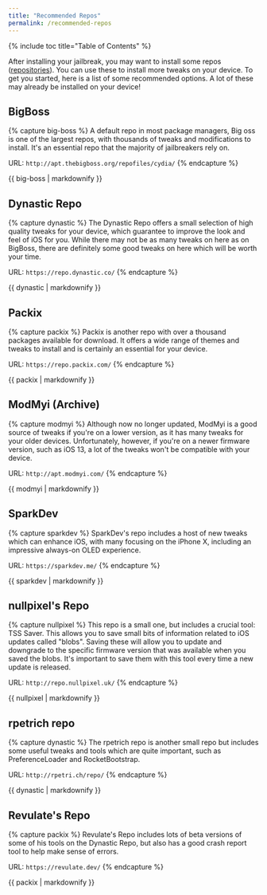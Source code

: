 ```yaml
---
title: "Recommended Repos"
permalink: /recommended-repos
---
```


{% include toc title="Table of Contents" %}

After installing your jailbreak, you may want to install some repos ([repositories](faq#repos)). You can use these to install more tweaks on your device. To get you started, here is a list of some recommended options. A lot of these may already be installed on your device!

## BigBoss

{% capture big-boss %}
A default repo in most package managers, Big oss is one of the largest repos, with thousands of tweaks and modifications to install. It's an essential repo that the majority of jailbreakers rely on.

URL: `http://apt.thebigboss.org/repofiles/cydia/`
{% endcapture %}

<div class="notice--info">{{ big-boss | markdownify }}</div>

## Dynastic Repo

{% capture dynastic %}
The Dynastic Repo offers a small selection of high quality tweaks for your device, which guarantee to improve the look and feel of iOS for you. While there may not be as many tweaks on here as on BigBoss, there are definitely some good tweaks on here which will be worth your time.

URL: `https://repo.dynastic.co/`
{% endcapture %}

<div class="notice--primary">{{ dynastic | markdownify }}</div>

## Packix

{% capture packix %}
Packix is another repo with over a thousand packages available for download. It offers a wide range of themes and tweaks to install and is certainly an essential for your device.

URL: `https://repo.packix.com/`
{% endcapture %}

<div class="notice--success">{{ packix | markdownify }}</div>

## ModMyi (Archive)

{% capture modmyi %}
Although now no longer updated, ModMyi is a good source of tweaks if you're on a lower version, as it has many tweaks for your older devices. Unfortunately, however, if you're on a newer firmware version, such as iOS 13, a lot of the tweaks won't be compatible with your device.

URL: `http://apt.modmyi.com/`
{% endcapture %}

<div class="notice--warning">{{ modmyi | markdownify }}</div>

## SparkDev

{% capture sparkdev %}
SparkDev's repo includes a host of new tweaks which can enhance iOS, with many focusing on the iPhone X, including an impressive always-on OLED experience.

URL: `https://sparkdev.me/`
{% endcapture %}

<div class="notice--danger">{{ sparkdev | markdownify }}</div>

## nullpixel's Repo

{% capture nullpixel %}
This repo is a small one, but includes a crucial tool: TSS Saver. This allows you to save small bits of information related to iOS updates called "blobs". Saving these will allow you to update and downgrade to the specific firmware version that was available when you saved the blobs. It's important to save them with this tool every time a new update is released.

URL: `http://repo.nullpixel.uk/`
{% endcapture %}

<div class="notice--info">{{ nullpixel | markdownify }}</div>

## rpetrich repo

{% capture dynastic %}
The rpetrich repo is another small repo but includes some useful tweaks and tools which are quite important, such as PreferenceLoader and RocketBootstrap.

URL: `http://rpetri.ch/repo/`
{% endcapture %}

<div class="notice--primary">{{ dynastic | markdownify }}</div>

## Revulate's Repo

{% capture packix %}
Revulate's Repo includes lots of beta versions of some of his tools on the Dynastic Repo, but also has a good crash report tool to help make sense of errors.

URL: `https://revulate.dev/`
{% endcapture %}

<div class="notice--success">{{ packix | markdownify }}</div>
